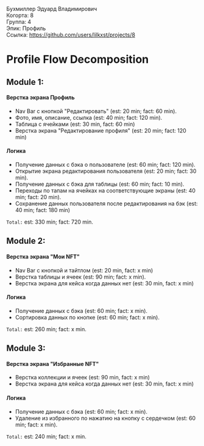 Бухмиллер Эдуард Владимирович
<br /> Когорта: 8
<br /> Группа: 4
<br /> Эпик: Профиль
<br /> Ссылка: https://github.com/users/lilkxst/projects/8

# Profile Flow Decomposition

## Module 1:

#### Верстка экрана Профиль
- Nav Bar с кнопкой "Редактировать" (est: 20 min; fact: 60 min).
- Фото, имя, описание, ссылка (est: 40 min; fact: 120 min).
- Таблица с ячейками (est: 30 min, fact: 60 min)
- Верстка экрана "Редактирование профиля" (est: 20 min; fact: 120 min)

#### Логика
- Получение данных с бэка о пользователе (est: 60 min; fact: 120 min).
- Открытие экрана редактирования пользователя (est: 20 min; fact: 30 min).
- Получение данных с бэка для таблицы (est: 60 min; fact: 10 min).
- Переходы по тапам на ячейках на соответствующие экраны (est: 40 min; fact: 20 min).
- Сохранение данных пользователя после редактирования на бэк (est: 40 min; fact: 180 min)

`Total:` est: 330 min; fact: 720 min.


## Module 2:
#### Верстка экрана "Мои NFT"  
- Nav Bar с кнопкой и тайтлом (est: 20 min, fact: x min)
- Верстка таблицы и ячеек (est: 90 min; fact: x min).
- Верстка экрана для кейса когда данных нет (est: 30 min, fact: x min)

#### Логика
- Получение данных с бэка (est: 60 min; fact: x min).
- Сортировка данных по кнопке (est: 60 min; fact: x min).

`Total:` est: 260 min; fact: x min.

## Module 3:
#### Верстка экрана "Избранные NFT"   
- Верстка коллекции и ячеек (est: 90 min, fact: x min)
- Верстка экрана для кейса когда данных нет (est: 30 min, fact: x min)

#### Логика
- Получение данных с бэка (est: 60 min; fact: x min).
- Удаление из избранного по нажатию на кнопку с сердечком (est: 60 min; fact: x min).

`Total:` est: 240 min; fact: x min.
